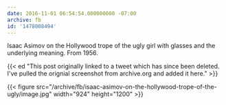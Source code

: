 ```yaml
---
date: 2016-11-01 06:54:54.000000000 -07:00
archive: fb
id: '1478008494'
---
```


Isaac Asimov on the Hollywood trope of the ugly girl with glasses and the underlying meaning. From 1956. 

{{< ed "This post originally linked to a tweet which has since been deleted. I've pulled the orignial screenshot from archive.org and added it here." >}}

{{< figure src="/archive/fb/isaac-asimov-on-the-hollywood-trope-of-the-ugly/image.jpg" width="924" height="1200" >}}
